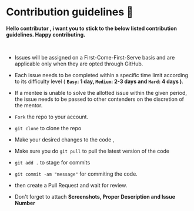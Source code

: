 # Contribution guidelines 🔐

**Hello contributor , i want you to stick to the below listed contribution guidelines. Happy contributing.**

<br/>

- Issues will be assigned on a First-Come-First-Serve basis and are applicable only when they are opted through GitHub.
- Each issue needs to be completed within a specific time limit according to its difficulty level ( **`Easy`: 1 day, `Medium`: 2-3 days and `Hard`: 4 days )**.
- If a mentee is unable to solve the allotted issue within the given period, the issue needs to be passed to other contenders on the discretion of the mentor.

- `Fork` the repo to your account.
- `git clone` to clone the repo

- Make your desired changes to the code ,
- Make sure you do `git pull` to pull the latest version of the code
- `git add .` to stage for commits
- `git commit -am "message"` for commiting the code.
- then create a Pull Request and wait for review.
- Don't forget to attach **Screenshots, Proper Description and Issue Number**

<br/>
